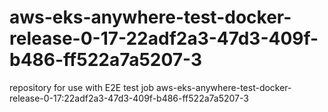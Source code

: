 # aws-eks-anywhere-test-docker-release-0-17-22adf2a3-47d3-409f-b486-ff522a7a5207-3
repository for use with E2E test job aws-eks-anywhere-test-docker-release-0-17:22adf2a3-47d3-409f-b486-ff522a7a5207-3
